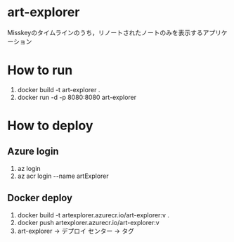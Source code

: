 # art-explorer
Misskeyのタイムラインのうち，リノートされたノートのみを表示するアプリケーション

# How to run

1. docker build -t art-explorer .
2. docker run -d -p 8080:8080 art-explorer

# How to deploy

## Azure login

1. az login
2. az acr login --name artExplorer

## Docker deploy

1. docker build -t artexplorer.azurecr.io/art-explorer:v<version> .
2. docker push artexplorer.azurecr.io/art-explorer:v<version>
3. art-explorer -> デプロイ センター -> タグ